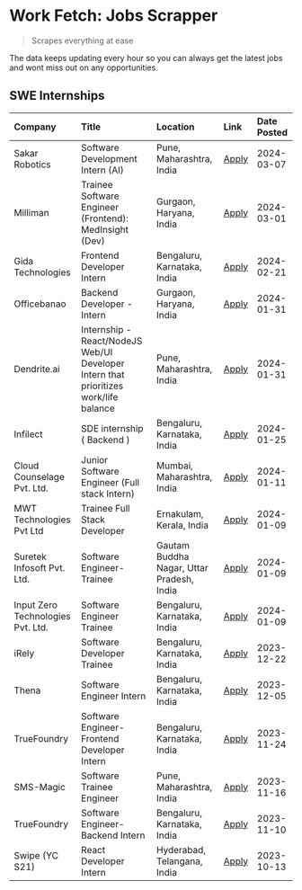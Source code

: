 # Work Fetch: Jobs Scrapper
> Scrapes everything at ease

The data keeps updating every hour so you can always get the latest jobs and wont miss out on any opportunities.

## SWE Internships
<!--START_SECTION:workfetch-->
| Company                           | Title                                                                                | Location                                  | Link                                                                                                                                                                                                                                                                                                    | Date Posted   |
|:----------------------------------|:-------------------------------------------------------------------------------------|:------------------------------------------|:--------------------------------------------------------------------------------------------------------------------------------------------------------------------------------------------------------------------------------------------------------------------------------------------------------|:--------------|
| Sakar Robotics                    | Software Development Intern (AI)                                                     | Pune, Maharashtra, India                  | [Apply](https://in.linkedin.com/jobs/view/software-development-intern-ai-at-sakar-robotics-3848337951?refId=SCNTVZnrinfk%2FboPArw%2Bng%3D%3D&trackingId=1z9BdYQdLZVhu6wrR%2BdSxA%3D%3D&position=10&pageNum=0&trk=public_jobs_jserp-result_search-card)                                                  | 2024-03-07    |
| Milliman                          | Trainee Software Engineer (Frontend): MedInsight (Dev)                               | Gurgaon, Haryana, India                   | [Apply](https://in.linkedin.com/jobs/view/trainee-software-engineer-frontend-medinsight-dev-at-milliman-3792874280?refId=SCNTVZnrinfk%2FboPArw%2Bng%3D%3D&trackingId=oOLvqpo5aYkzYlk2KyvA8Q%3D%3D&position=4&pageNum=0&trk=public_jobs_jserp-result_search-card)                                        | 2024-03-01    |
| Gida Technologies                 | Frontend Developer Intern                                                            | Bengaluru, Karnataka, India               | [Apply](https://in.linkedin.com/jobs/view/frontend-developer-intern-at-gida-technologies-3836040945?refId=SCNTVZnrinfk%2FboPArw%2Bng%3D%3D&trackingId=tNpPvJ7xYt7A8%2BGn5T%2Fkng%3D%3D&position=11&pageNum=0&trk=public_jobs_jserp-result_search-card)                                                  | 2024-02-21    |
| Officebanao                       | Backend Developer - Intern                                                           | Gurgaon, Haryana, India                   | [Apply](https://in.linkedin.com/jobs/view/backend-developer-intern-at-officebanao-3814263731?refId=SCNTVZnrinfk%2FboPArw%2Bng%3D%3D&trackingId=ztMz7TRirjPkd43Cqqe1Pw%3D%3D&position=18&pageNum=0&trk=public_jobs_jserp-result_search-card)                                                             | 2024-01-31    |
| Dendrite.ai                       | Internship - React/NodeJS Web/UI Developer Intern that prioritizes work/life balance | Pune, Maharashtra, India                  | [Apply](https://in.linkedin.com/jobs/view/internship-react-nodejs-web-ui-developer-intern-that-prioritizes-work-life-balance-at-dendrite-ai-3818948068?refId=SCNTVZnrinfk%2FboPArw%2Bng%3D%3D&trackingId=Cbrc7GG3owpElvTsc%2FbV8A%3D%3D&position=23&pageNum=0&trk=public_jobs_jserp-result_search-card) | 2024-01-31    |
| Infilect                          | SDE internship ( Backend )                                                           | Bengaluru, Karnataka, India               | [Apply](https://in.linkedin.com/jobs/view/sde-internship-backend-at-infilect-3815120558?refId=SCNTVZnrinfk%2FboPArw%2Bng%3D%3D&trackingId=p%2BIuQLQT0avFI6zM2cADgA%3D%3D&position=19&pageNum=0&trk=public_jobs_jserp-result_search-card)                                                                | 2024-01-25    |
| Cloud Counselage Pvt. Ltd.        | Junior Software Engineer (Full stack Intern)                                         | Mumbai, Maharashtra, India                | [Apply](https://in.linkedin.com/jobs/view/junior-software-engineer-full-stack-intern-at-cloud-counselage-pvt-ltd-3803132814?refId=SCNTVZnrinfk%2FboPArw%2Bng%3D%3D&trackingId=FHPSZsBAOkby%2FMm91UR2yg%3D%3D&position=20&pageNum=0&trk=public_jobs_jserp-result_search-card)                            | 2024-01-11    |
| MWT Technologies Pvt Ltd          | Trainee Full Stack Developer                                                         | Ernakulam, Kerala, India                  | [Apply](https://in.linkedin.com/jobs/view/trainee-full-stack-developer-at-mwt-technologies-pvt-ltd-3800921715?refId=SCNTVZnrinfk%2FboPArw%2Bng%3D%3D&trackingId=9vnGnKh3Ju%2BmdCaUVutJGA%3D%3D&position=5&pageNum=0&trk=public_jobs_jserp-result_search-card)                                           | 2024-01-09    |
| Suretek Infosoft Pvt. Ltd.        | Software Engineer-Trainee                                                            | Gautam Buddha Nagar, Uttar Pradesh, India | [Apply](https://in.linkedin.com/jobs/view/software-engineer-trainee-at-suretek-infosoft-pvt-ltd-3800934643?refId=SCNTVZnrinfk%2FboPArw%2Bng%3D%3D&trackingId=pKbty7xBheMxBtQAS4qA6w%3D%3D&position=16&pageNum=0&trk=public_jobs_jserp-result_search-card)                                               | 2024-01-09    |
| Input Zero Technologies Pvt. Ltd. | Software Engineer Trainee                                                            | Bengaluru, Karnataka, India               | [Apply](https://in.linkedin.com/jobs/view/software-engineer-trainee-at-input-zero-technologies-pvt-ltd-3800927643?refId=SCNTVZnrinfk%2FboPArw%2Bng%3D%3D&trackingId=bPgUxgfRMI2HrYflFVXMeQ%3D%3D&position=25&pageNum=0&trk=public_jobs_jserp-result_search-card)                                        | 2024-01-09    |
| iRely                             | Software Developer Trainee                                                           | Bengaluru, Karnataka, India               | [Apply](https://in.linkedin.com/jobs/view/software-developer-trainee-at-irely-3801577534?refId=SCNTVZnrinfk%2FboPArw%2Bng%3D%3D&trackingId=rW7KlEPfHoCBMOnKxgtLbw%3D%3D&position=9&pageNum=0&trk=public_jobs_jserp-result_search-card)                                                                  | 2023-12-22    |
| Thena                             | Software Engineer Intern                                                             | Bengaluru, Karnataka, India               | [Apply](https://in.linkedin.com/jobs/view/software-engineer-intern-at-thena-3778731751?refId=SCNTVZnrinfk%2FboPArw%2Bng%3D%3D&trackingId=smoRjMgkdZ3uQDhC%2BNNqiQ%3D%3D&position=13&pageNum=0&trk=public_jobs_jserp-result_search-card)                                                                 | 2023-12-05    |
| TrueFoundry                       | Software Engineer- Frontend Developer Intern                                         | Bengaluru, Karnataka, India               | [Apply](https://in.linkedin.com/jobs/view/software-engineer-frontend-developer-intern-at-truefoundry-3790095058?refId=SCNTVZnrinfk%2FboPArw%2Bng%3D%3D&trackingId=GPpmIPx0Si1Q7L9LYNnyNw%3D%3D&position=12&pageNum=0&trk=public_jobs_jserp-result_search-card)                                          | 2023-11-24    |
| SMS-Magic                         | Software Trainee Engineer                                                            | Pune, Maharashtra, India                  | [Apply](https://in.linkedin.com/jobs/view/software-trainee-engineer-at-sms-magic-3761409781?refId=SCNTVZnrinfk%2FboPArw%2Bng%3D%3D&trackingId=VM0gF4OIqAIcU2gXU%2Biv2A%3D%3D&position=21&pageNum=0&trk=public_jobs_jserp-result_search-card)                                                            | 2023-11-16    |
| TrueFoundry                       | Software Engineer-Backend Intern                                                     | Bengaluru, Karnataka, India               | [Apply](https://in.linkedin.com/jobs/view/software-engineer-backend-intern-at-truefoundry-3779508170?refId=SCNTVZnrinfk%2FboPArw%2Bng%3D%3D&trackingId=Z3npsRg%2BUB68gnJuMvEwVg%3D%3D&position=24&pageNum=0&trk=public_jobs_jserp-result_search-card)                                                   | 2023-11-10    |
| Swipe (YC S21)                    | React Developer Intern                                                               | Hyderabad, Telangana, India               | [Apply](https://in.linkedin.com/jobs/view/react-developer-intern-at-swipe-yc-s21-3737600089?refId=SCNTVZnrinfk%2FboPArw%2Bng%3D%3D&trackingId=sBxcFfLmA8a1q9eOC7UzCA%3D%3D&position=14&pageNum=0&trk=public_jobs_jserp-result_search-card)                                                              | 2023-10-13    |
<!--END_SECTION:workfetch-->
